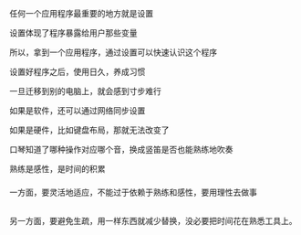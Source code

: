 <p><span style="font-size: 14px;">任何一个应用程序最重要的地方就是设置</span></p>
<p><span style="font-size: 14px;">设置体现了程序暴露给用户那些变量</span></p>
<p><span style="font-size: 14px;">所以，拿到一个应用程序，通过设置可以快速认识这个程序</span></p>
<p><span style="font-size: 14px;">设置好程序之后，使用日久，养成习惯</span></p>
<p><span style="font-size: 14px;">一旦迁移到别的电脑上，就会感到寸步难行</span></p>
<p><span style="font-size: 14px;">如果是软件，还可以通过网络同步设置</span></p>
<p><span style="font-size: 14px;">如果是硬件，比如键盘布局，那就无法改变了</span></p>
<p><span style="font-size: 14px;">口琴知道了哪种操作对应哪个音，换成竖笛是否也能熟练地吹奏</span></p>
<p><span style="font-size: 14px;">熟练是感性，是时间的积累</span></p>
<p><span style="font-size: 14px; line-height: 36px;">一方面，要灵活地适应，不能过于依赖于熟练和感性，要用理性去做事</span></p>
<p><span style="font-size: 14px; line-height: 36px;">另一方面，要避免生疏，用一样东西就减少替换，没必要把时间花在熟悉工具上。</span></p>